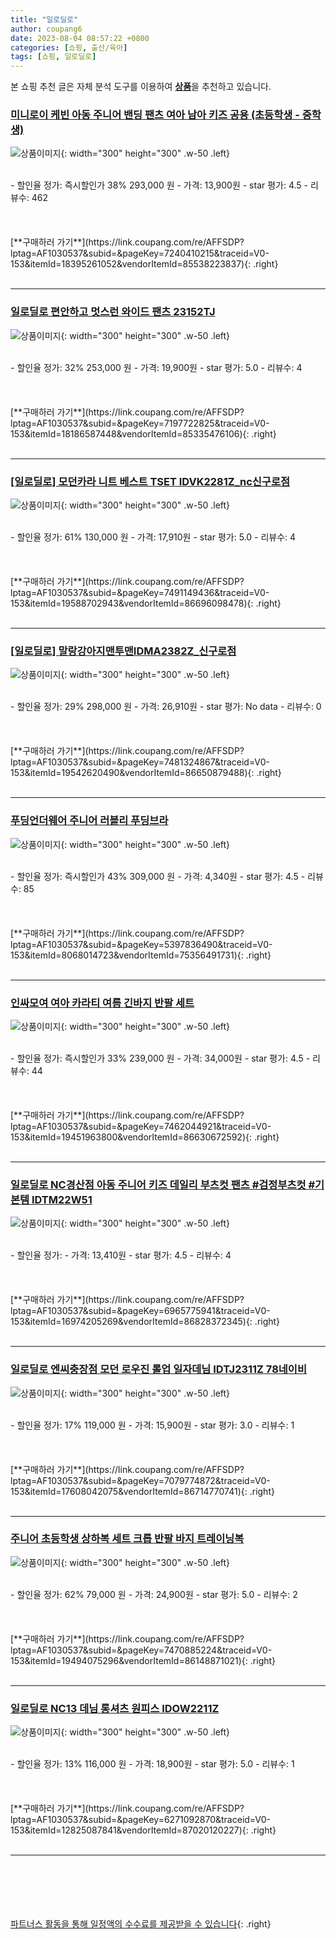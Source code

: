 ```yaml
---
title: "일로딜로"
author: coupang6
date: 2023-08-04 08:57:22 +0800
categories: [쇼핑, 출산/육아]
tags: [쇼핑, 일로딜로]
---
```


본 쇼핑 추천 글은 자체 분석 도구를 이용하여 [**상품**](https://link.coupang.com/a/bao1ui)을 추천하고 있습니다.

### [미니로이 케빈 아동 주니어 밴딩 팬츠 여아 남아 키즈 공용 (초등학생 - 중학생)](https://link.coupang.com/re/AFFSDP?lptag=AF1030537&subid=&pageKey=7240410215&traceid=V0-153&itemId=18395261052&vendorItemId=85538223837)

![상품이미지](https://thumbnail9.coupangcdn.com/thumbnails/remote/230x230ex/image/vendor_inventory/a057/45a73b68148b2e6ce696b4bca2bc28593b078154313258da6b99e5a86ec9.jpg){: width="300" height="300" .w-50 .left}


<br>
- 할인율 정가: 즉시할인가 38%  293,000   원
- 가격: 13,900원
- star 평가: 4.5
- 리뷰수: 462
<br>
<br>
<br>
<br>
[**구매하러 가기**](https://link.coupang.com/re/AFFSDP?lptag=AF1030537&subid=&pageKey=7240410215&traceid=V0-153&itemId=18395261052&vendorItemId=85538223837){: .right}
<br>
<br>

---

### [일로딜로 편안하고 멋스런 와이드 팬츠 23152TJ](https://link.coupang.com/re/AFFSDP?lptag=AF1030537&subid=&pageKey=7197722825&traceid=V0-153&itemId=18186587448&vendorItemId=85335476106)

![상품이미지](https://thumbnail7.coupangcdn.com/thumbnails/remote/230x230ex/image/vendor_inventory/786d/0db9113151da38501ec52d88e02828dd8ed3861a9f90c346807a9c706b74.jpg){: width="300" height="300" .w-50 .left}


<br>
- 할인율 정가: 32%  253,000   원
- 가격: 19,900원
- star 평가: 5.0
- 리뷰수: 4
<br>
<br>
<br>
<br>
[**구매하러 가기**](https://link.coupang.com/re/AFFSDP?lptag=AF1030537&subid=&pageKey=7197722825&traceid=V0-153&itemId=18186587448&vendorItemId=85335476106){: .right}
<br>
<br>

---

### [[일로딜로] 모던카라 니트 베스트 TSET IDVK2281Z_nc신구로점](https://link.coupang.com/re/AFFSDP?lptag=AF1030537&subid=&pageKey=7491149436&traceid=V0-153&itemId=19588702943&vendorItemId=86696098478)

![상품이미지](https://thumbnail8.coupangcdn.com/thumbnails/remote/230x230ex/image/vendor_inventory/df63/359f8ba366d133143b261ed6e91a789c6be38233806794903dc116156666.jpg){: width="300" height="300" .w-50 .left}


<br>
- 할인율 정가: 61%  130,000   원
- 가격: 17,910원
- star 평가: 5.0
- 리뷰수: 4
<br>
<br>
<br>
<br>
[**구매하러 가기**](https://link.coupang.com/re/AFFSDP?lptag=AF1030537&subid=&pageKey=7491149436&traceid=V0-153&itemId=19588702943&vendorItemId=86696098478){: .right}
<br>
<br>

---

### [[일로딜로] 말랑강아지맨투맨IDMA2382Z_신구로점](https://link.coupang.com/re/AFFSDP?lptag=AF1030537&subid=&pageKey=7481324867&traceid=V0-153&itemId=19542620490&vendorItemId=86650879488)

![상품이미지](https://thumbnail6.coupangcdn.com/thumbnails/remote/230x230ex/image/vendor_inventory/35da/a2602e01ad4dbc8cfa6d495d1ff8de0fb45ce18ceec049641b7258f62afe.jpg){: width="300" height="300" .w-50 .left}


<br>
- 할인율 정가: 29%  298,000   원
- 가격: 26,910원
- star 평가: No data
- 리뷰수: 0
<br>
<br>
<br>
<br>
[**구매하러 가기**](https://link.coupang.com/re/AFFSDP?lptag=AF1030537&subid=&pageKey=7481324867&traceid=V0-153&itemId=19542620490&vendorItemId=86650879488){: .right}
<br>
<br>

---

### [푸딩언더웨어 주니어 러블리 푸딩브라](https://link.coupang.com/re/AFFSDP?lptag=AF1030537&subid=&pageKey=5397836490&traceid=V0-153&itemId=8068014723&vendorItemId=75356491731)

![상품이미지](https://thumbnail6.coupangcdn.com/thumbnails/remote/230x230ex/image/retail/images/2021/04/23/11/2/092e288d-4843-4a3a-8677-2ac8d19a8dc1.jpg){: width="300" height="300" .w-50 .left}


<br>
- 할인율 정가: 즉시할인가 43%  309,000   원
- 가격: 4,340원
- star 평가: 4.5
- 리뷰수: 85
<br>
<br>
<br>
<br>
[**구매하러 가기**](https://link.coupang.com/re/AFFSDP?lptag=AF1030537&subid=&pageKey=5397836490&traceid=V0-153&itemId=8068014723&vendorItemId=75356491731){: .right}
<br>
<br>

---

### [인싸모여 여아 카라티 여름 긴바지 반팔 세트](https://link.coupang.com/re/AFFSDP?lptag=AF1030537&subid=&pageKey=7462044921&traceid=V0-153&itemId=19451963800&vendorItemId=86630672592)

![상품이미지](https://thumbnail9.coupangcdn.com/thumbnails/remote/230x230ex/image/vendor_inventory/f67b/9402a7d4391c4c7e24cb96e17836155af72f5f12a2e0abb4422e93108cc3.jpg){: width="300" height="300" .w-50 .left}


<br>
- 할인율 정가: 즉시할인가 33%  239,000   원
- 가격: 34,000원
- star 평가: 4.5
- 리뷰수: 44
<br>
<br>
<br>
<br>
[**구매하러 가기**](https://link.coupang.com/re/AFFSDP?lptag=AF1030537&subid=&pageKey=7462044921&traceid=V0-153&itemId=19451963800&vendorItemId=86630672592){: .right}
<br>
<br>

---

### [일로딜로 NC경산점 아동 주니어 키즈 데일리 부츠컷 팬츠 #검정부츠컷 #기본템 IDTM22W51](https://link.coupang.com/re/AFFSDP?lptag=AF1030537&subid=&pageKey=6965775941&traceid=V0-153&itemId=16974205269&vendorItemId=86828372345)

![상품이미지](https://thumbnail9.coupangcdn.com/thumbnails/remote/230x230ex/image/vendor_inventory/b736/1f04045fba69bfe166e5a0d22f0178e5dd5099ac7bfcaf66e2ce2364332a.JPG){: width="300" height="300" .w-50 .left}


<br>
- 할인율 정가: 
- 가격: 13,410원
- star 평가: 4.5
- 리뷰수: 4
<br>
<br>
<br>
<br>
[**구매하러 가기**](https://link.coupang.com/re/AFFSDP?lptag=AF1030537&subid=&pageKey=6965775941&traceid=V0-153&itemId=16974205269&vendorItemId=86828372345){: .right}
<br>
<br>

---

### [일로딜로 엔씨충장점 모던 로우진 롤업 일자데님 IDTJ2311Z 78네이비](https://link.coupang.com/re/AFFSDP?lptag=AF1030537&subid=&pageKey=7079774872&traceid=V0-153&itemId=17608042075&vendorItemId=86714770741)

![상품이미지](https://thumbnail9.coupangcdn.com/thumbnails/remote/230x230ex/image/vendor_inventory/2026/96a00ccc02a0e57ee9cc58be85fac393f86ba2062c674eb9d59900c93b0f.jpg){: width="300" height="300" .w-50 .left}


<br>
- 할인율 정가: 17%  119,000   원
- 가격: 15,900원
- star 평가: 3.0
- 리뷰수: 1
<br>
<br>
<br>
<br>
[**구매하러 가기**](https://link.coupang.com/re/AFFSDP?lptag=AF1030537&subid=&pageKey=7079774872&traceid=V0-153&itemId=17608042075&vendorItemId=86714770741){: .right}
<br>
<br>

---

### [주니어 초등학생 상하복 세트 크롭 반팔 바지 트레이닝복](https://link.coupang.com/re/AFFSDP?lptag=AF1030537&subid=&pageKey=7470885224&traceid=V0-153&itemId=19494075296&vendorItemId=86148871021)

![상품이미지](https://thumbnail6.coupangcdn.com/thumbnails/remote/230x230ex/image/vendor_inventory/3b06/55548c1f8738fba2c777d95fa3c4589de215660addab4df73d5dd2f16c6d.jpg){: width="300" height="300" .w-50 .left}


<br>
- 할인율 정가: 62%  79,000   원
- 가격: 24,900원
- star 평가: 5.0
- 리뷰수: 2
<br>
<br>
<br>
<br>
[**구매하러 가기**](https://link.coupang.com/re/AFFSDP?lptag=AF1030537&subid=&pageKey=7470885224&traceid=V0-153&itemId=19494075296&vendorItemId=86148871021){: .right}
<br>
<br>

---

### [일로딜로 NC13 데님 롱셔츠 원피스 IDOW2211Z](https://link.coupang.com/re/AFFSDP?lptag=AF1030537&subid=&pageKey=6271092870&traceid=V0-153&itemId=12825087841&vendorItemId=87020120227)

![상품이미지](https://thumbnail8.coupangcdn.com/thumbnails/remote/230x230ex/image/vendor_inventory/670e/83a3173e1d1983867f374de66062c27f7d1d349332ab78709c43c9f5baeb.jpg){: width="300" height="300" .w-50 .left}


<br>
- 할인율 정가: 13%  116,000   원
- 가격: 18,900원
- star 평가: 5.0
- 리뷰수: 1
<br>
<br>
<br>
<br>
[**구매하러 가기**](https://link.coupang.com/re/AFFSDP?lptag=AF1030537&subid=&pageKey=6271092870&traceid=V0-153&itemId=12825087841&vendorItemId=87020120227){: .right}
<br>
<br>

---
<br><br><br><br><br> [파트너스 활동을 통해 일정액의 수수료를 제공받을 수 있습니다](https://link.coupang.com/a/bao1ui){: .right}